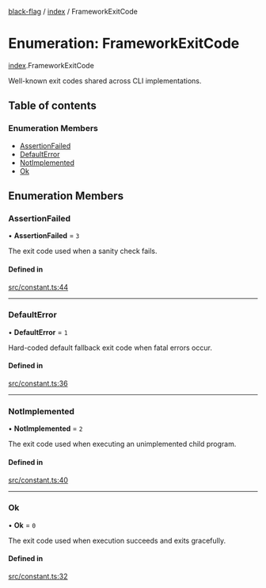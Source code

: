 [black-flag](../README.md) / [index](../modules/index.md) / FrameworkExitCode

# Enumeration: FrameworkExitCode

[index](../modules/index.md).FrameworkExitCode

Well-known exit codes shared across CLI implementations.

## Table of contents

### Enumeration Members

- [AssertionFailed](index.FrameworkExitCode.md#assertionfailed)
- [DefaultError](index.FrameworkExitCode.md#defaulterror)
- [NotImplemented](index.FrameworkExitCode.md#notimplemented)
- [Ok](index.FrameworkExitCode.md#ok)

## Enumeration Members

### AssertionFailed

• **AssertionFailed** = ``3``

The exit code used when a sanity check fails.

#### Defined in

[src/constant.ts:44](https://github.com/Xunnamius/black-flag/blob/0548d34/src/constant.ts#L44)

___

### DefaultError

• **DefaultError** = ``1``

Hard-coded default fallback exit code when fatal errors occur.

#### Defined in

[src/constant.ts:36](https://github.com/Xunnamius/black-flag/blob/0548d34/src/constant.ts#L36)

___

### NotImplemented

• **NotImplemented** = ``2``

The exit code used when executing an unimplemented child program.

#### Defined in

[src/constant.ts:40](https://github.com/Xunnamius/black-flag/blob/0548d34/src/constant.ts#L40)

___

### Ok

• **Ok** = ``0``

The exit code used when execution succeeds and exits gracefully.

#### Defined in

[src/constant.ts:32](https://github.com/Xunnamius/black-flag/blob/0548d34/src/constant.ts#L32)
